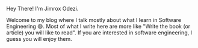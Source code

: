 Hey There! I'm Jimrox Odezi.

Welcome to my blog where I talk mostly about what I learn in Software Engineering 😄. Most of what I write here are more like "Write the book (or article)
you will like to read". If you are interested in software engineering, I guess you will enjoy them.
